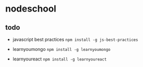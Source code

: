 # nodeschool

## todo
- javascript best practices
`npm install -g js-best-practices`

- learnyoumongo
`npm install -g learnyoumongo`

- learnyoureact
`npm install -g learnyoureact`
